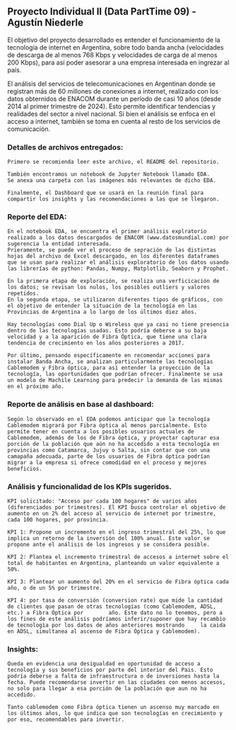 ## Proyecto Individual II (Data PartTime 09) - Agustín Niederle

 El objetivo del proyecto desarrollado es entender el funcionamiento de la tecnología de internet en Argentina, sobre todo banda ancha (velocidades de descarga de al menos 768 Kbps y velocidades de carga de al menos 200 Kbps), para así poder asesorar a una empresa interesada en ingrezar al país.

 El análisis del servicios de telecomunicaciones en Argentinan donde se registran más de 60 millones de conexiones a internet, realizado con los datos obternidos de ENACOM durante un período de casi 10 años (desde 2014 al primer trimestre de 2024). Esto permite identificar tendencias y realidades del sector a nivel nacional. Si bien el análisis se enfoca en el acceso a internet, también se toma en cuenta al resto de los servicios de comunicación.

### Detalles de archivos entregados:

    Primero se recomienda leer este archivo, el README del repositorio.
    
    También encontramos un notebook de Jupyter Notebook llamado EDA. 
    Se anexa una carpeta con las imágenes más relevantes de dicho EDA. 
    
    Finalmente, el Dashboard que se usará en la reunión final para compartir los insights y las recomendaciones a las que se llegaron. 

### Reporte del EDA:

    En el notebook EDA, se encuentra el primer análisis explratorio realizado a los datos descargados de ENACOM (www.datosmundial.com) por sugerencia la entidad interesada.
    Prieramente, se puede ver el proceso de sepración de las distintas hojas del archivo de Excel descargado, en los diferentes dataframes que se usan para realizar el análisis exploratorio de los datos usando las librerías de python: Pandas, Numpy, Matplotlib, Seaborn y Prophet.
    
    En la primera etapa de exploración, se realiza una verficicación de los datos; se revisan los nulos, los posibles outliers y valores repetidos. 
    En la segunda etapa, se utilizaron diferentes tipos de gráficos, con el objetivo de entender la situación de la tecnología en las Provincias de Argentina a lo largo de los últimos diez años.

    Hay tecnologías como Dial Up o Wireless que ya casi no tiene presencia dentro de las tecnologías usadas. Esto podría deberse a su baja velocidad y a la aparición de Fibra Óptica, que tiene una clara tendencia de crecimiento en los años posteriores a 2017.

    Por último, pensando específicamente en recomendar acciones para instalar Banda Ancha, se analizan particularmente las tecnologías Cablemodem y Fibra óptica, para así entender la proyección de la tecnología, las oportunidades que podrían ofrecer. Finalmente se usa un modelo de Machile Learning para predecir la demanda de las mismas en el próximo año. 


### Reporte de análisis en base al dashboard:

    Según lo observado en el EDA podemos anticipar que la tecnología Cablemodem migrará por Fibra óptica al menos parcialmente. Esto permite tener en cuenta a los posibles usuarios actuales de Cablemodem, además de los de Fibra óptica, y proyectar capturar esa porción de la población que aún no ha accedido a esta tecnología en provincias como Catamarca, Jujuy o Salta, sin contar que con una camapaña adecuada, parte de los usuarios de Fibra óptica podrían migrar a la empresa si ofrece comodidad en el proceso y mejores beneficios.

### Análisis y funcionalidad de los KPIs sugeridos.

    KPI solicitado: "Acceso por cada 100 hogares" de varios años (diferenciados por trimestres). El KPI busca controlar el objetivo de  aumento en un 2% del acceso al servicio de internet por trimestre, cada 100 hogares, por provincia. 

    KPI 1: Propone un incremento en el ingreso trimestral del 25%, lo que implica un retorno de la inversión del 100% anual. Este valor se propone ante el análisis de los ingresos y se considera posible.

    KPI 2: Plantea el incremento trimestral de accesos a internet sobre el total de habitantes en Argentina, planteando un valor equivalente a 50%. 

    KPI 3: Plantear un aumento del 20% en el servicio de Fibra óptica cada año, o de un 5% por trimestre.
    
    KPI 4: por tasa de conversión (conversion rate) que mide la cantidad de clientes que pasan de otras tecnologías (como Cablemodem, ADSL, etc.) a Fibra Óptica por        año. Este dato no lo tenemos, pero a los fines de este análisis podríamos inferir/suponer que hay recambio de tecnologìa por los datos de años anteriores mostrando     la caida en ADSL, simultanea al ascenso de Fibra Óptica y Cablemodem).

### Insights:
    
    Queda en evidencia una desigualdad en oportunidad de acceso a tecnología y sus beneficios por parte del interior del Pais. Esto podría deberse a falta de infraestructura o de inversiones hasta la fecha. Puede recomendarse invertir en las ciudades con menos accesos, no solo para llegar a esa porción de la población que aun no ha accedido.

    Tanto cablemodem como Fibra óptica tienen un ascenso muy marcado en los últimos años, lo que indica que son tecnologías en crecimiento y por eso, recomendables para invertir.
